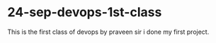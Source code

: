 # 24-sep-devops-1st-class
This is the first class of devops by praveen sir
i done my first project.
